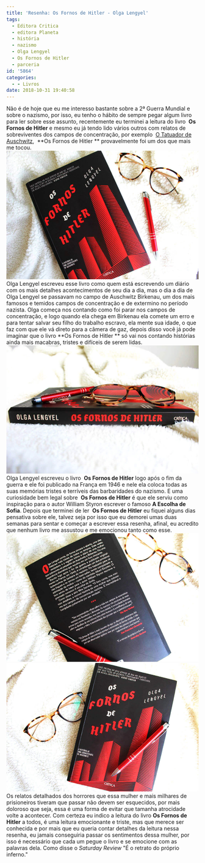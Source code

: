 ```yaml
---
title: 'Resenha: Os Fornos de Hitler - Olga Lengyel'
tags:
  - Editora Critica
  - editora Planeta
  - história
  - nazismo
  - Olga Lengyel
  - Os Fornos de Hitler
  - parceria
id: '5864'
categories:
  - - Livros
date: 2018-10-31 19:40:58
---
```


Não é de hoje que eu me interesso bastante sobre a 2ª Guerra Mundial e sobre o nazismo, por isso, eu tenho o hábito de sempre pegar algum livro para ler sobre esse assunto, recentemente eu terminei a leitura do livro  **Os Fornos de Hitler** e mesmo eu já tendo lido vários outros com relatos de sobreviventes dos campos de concentração, por exemplo  [O Tatuador de Auschwitz](http://natalia.blog.br/o-tatuador-de-auschwitz/),  **Os Fornos de Hitler ** provavelmente foi um dos que mais me tocou. ![capa do livro - Os fornos de Hitler](/wp-content/uploads/2018/10/capa-os-fornos-de-hitler.jpg "capa do livro - Os fornos de Hitler") Olga Lengyel escreveu esse livro como quem está escrevendo um diário com os mais detalhes acontecimentos de seu dia a dia, mas o dia a dia de Olga Lengyel se passavam no campo de Auschwitz Birkenau, um dos mais famosos e temidos campos de concentração e de extermino no período nazista. Olga começa nos contando como foi parar nos campos de concentração, e logo quando ela chega em Birkenau ela comete um erro e para tentar salvar seu filho do trabalho escravo, ela mente sua idade, o que faz com que ele vá direto para a câmera de gaz, depois disso você já pode imaginar que o livro **Os Fornos de Hitler ** só vai nos contando histórias ainda mais macabras, tristes e difíceis de serem lidas. ![Lombada do livro - Os fornos de Hitler](/wp-content/uploads/2018/10/lombada-livro-os-fornos-de-hitler.jpg "Lombada do livro - Os fornos de Hitler") Olga Lengyel escreveu o livro  **Os Fornos de Hitler** logo após o fim da guerra e ele foi publicado na França em 1946 e nele ela coloca todas as suas memórias tristes e terríveis das barbaridades do nazismo. E uma curiosidade bem legal sobre  **Os Fornos de Hitler** é que ele serviu como inspiração para o autor William Styron escrever o famoso **A Escolha de Sofia**. Depois que terminei de ler  **Os Fornos de Hitler** eu fiquei alguns dias pensativa sobre ele, talvez seja por isso que eu demorei umas duas semanas para sentar e começar a escrever essa resenha, afinal, eu acredito que nenhum livro me assustou e me emocionou tanto como esse. ![Contra capa - Os fornos de Hitler](/wp-content/uploads/2018/10/contra-capa-os-fornos-de-hitler.jpg "Contra capa - Os fornos de Hitler") ![Livro - Os Fornos de Hitler](/wp-content/uploads/2018/10/livro-os-fornos-de-hitler.jpg "Livro - Os Fornos de Hitler") Os relatos detalhados dos horrores que essa mulher e mais milhares de prisioneiros tiveram que passar não devem ser esquecidos, por mais doloroso que seja, essa é uma forma de evitar que tamanha atrocidade volte a acontecer. Com certeza eu indico a leitura do livro **Os Fornos de Hitler** a todos, é uma leitura emocionante e triste, mas que merece ser conhecida e por mais que eu queria contar detalhes da leitura nessa resenha, eu jamais conseguiria passar os sentimentos dessa mulher, por isso é necessário que cada um pegue o livro e se emocione com as palavras dela. Como disse o _Saturday Review_ "É o retrato do próprio inferno."

